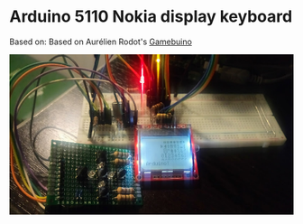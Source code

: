 # Arduino 5110 Nokia display keyboard

Based on: Based on Aurélien Rodot's [Gamebuino](https://github.com/Rodot/Gamebuino/blob/master/Gamebuino.h)

![Pic](/pic.jpg)



